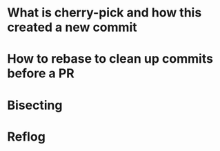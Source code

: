 # What is cherry-pick and how this created a new commit
# How to rebase to clean up commits before a PR
# Bisecting
# Reflog